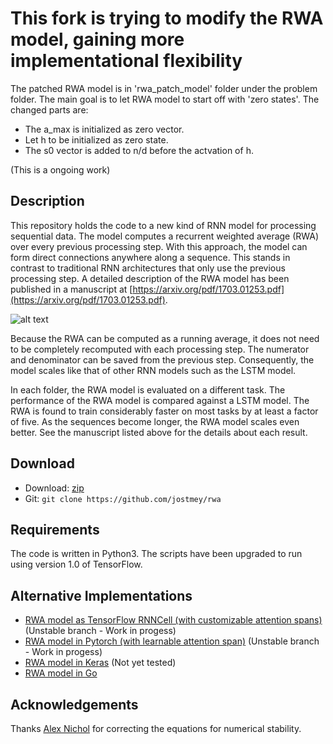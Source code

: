 # This fork is trying to modify the RWA model, gaining more implementational flexibility
The patched RWA model is in 'rwa_patch_model' folder under the problem folder. 
The main goal is to let RWA model to start off with 'zero states'. The changed parts are:

* The a_max is initialized as zero vector.
* Let h to be initialized as zero state.
* The s0 vector is added to n/d before the actvation of h.

(This is a ongoing work)

## Description

This repository holds the code to a new kind of RNN model for processing sequential data. The model computes a recurrent weighted average (RWA) over every previous processing step. With this approach, the model can form direct connections anywhere along a sequence. This stands in contrast to traditional RNN architectures that only use the previous processing step. A detailed description of the RWA model has been published in a manuscript at [https://arxiv.org/pdf/1703.01253.pdf](https://arxiv.org/pdf/1703.01253.pdf).

![alt text](artwork/figure.png "Comparison of RNN architectures")

Because the RWA can be computed as a running average, it does not need to be completely recomputed with each processing step. The numerator and denominator can be saved from the previous step. Consequently, the model scales like that of other RNN models such as the LSTM model.

In each folder, the RWA model is evaluated on a different task. The performance of the RWA model is compared against a LSTM model. The RWA is found to train considerably faster on most tasks by at least a factor of five. As the sequences become longer, the RWA model scales even better. See the manuscript listed above for the details about each result.

## Download

* Download: [zip](https://github.com/jostmey/rwa/zipball/master)
* Git: `git clone https://github.com/jostmey/rwa`

## Requirements

The code is written in Python3. The scripts have been upgraded to run using version 1.0 of TensorFlow.

## Alternative Implementations

 * [RWA model as TensorFlow RNNCell (with customizable attention spans)](https://github.com/jostmey/cas/blob/master/RWACell.py) (Unstable branch - Work in progess)
 * [RWA model in Pytorch (with learnable attention span)](https://github.com/bzcheeseman/pytorch-rwa) (Unstable branch - Work in progess)
 * [RWA model in Keras](https://gist.github.com/shamatar/55b804cf62b8ee0fa23efdb3ea5a4701) (Not yet tested)
 * [RWA model in Go](https://github.com/unixpickle/rwa)

## Acknowledgements

Thanks [Alex Nichol](https://github.com/unixpickle) for correcting the equations for numerical stability.

